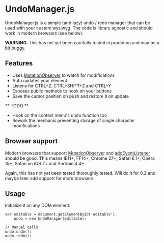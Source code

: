 # UndoManager.js

UndoManager.js is a simple (and lazy) undo / redo manager that can be used with your custom wysiwyg.
The code is library agnostic and should work in modern browsers (see below).

**WARNING:** This has not yet been carefully tested in prodution and may be a bit buggy.

## Features

* Uses [MutationObserver](https://developer.mozilla.org/fr/docs/Web/API/MutationObserver) to watch for modifications
* Auto updates your element
* Listens for CTRL+Z, CTRL+SHIFT+Z and CTRL+Y
* Exposes public methods to hook on your buttons
* Save the cursor position on push and restore it on update

** TODO **

* Hook on the context menu's undo function too
* Rework the mechanic preventing storage of single character modifications

## Browser support

Modern browsers that support [MutationObserver](https://developer.mozilla.org/fr/docs/Web/API/MutationObserver) and
[addEventListener](https://developer.mozilla.org/fr/docs/Web/API/EventTarget/addEventListener) should be good.
This means IE11+, FF14+, Chrome 27+, Safari 6.1+, Opera 15+, Safari on iOS 7+ and Android 4.4+.

Again, this has not yet been tested thoroughly tested. Will do it for 0.2 and maybe later add support for more browsers

## Usage

Initialize it on any DOM element:

	var editable = document.getElementById('editable'),
		undo = new UndoManager(editable);
	
	// Manual calls
	undo.undo();
	undo.redo();
